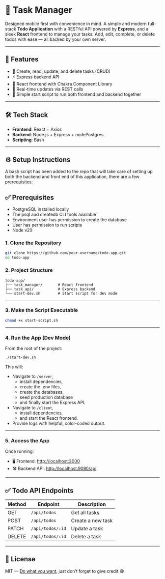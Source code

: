 # 📝 Task Manager

Designed mobile first with convenience in mind. A simple and modern full-stack **Todo Application** with a RESTful API powered by **Express**, and a sleek **React** frontend to manage your tasks. Add, edit, complete, or delete todos with ease — all backed by your own server.

---

## 🚀 Features

- 🧠 Create, read, update, and delete tasks (CRUD)
- ⚡ Express backend API
- 🎨 React frontend with Chakra Component Library
- 🔁 Real-time updates via REST calls
- 🧩 Simple start script to run both frontend and backend together

---

## 🛠️ Tech Stack

- **Frontend**: React + Axios
- **Backend**: Node.js + Express + nodePostgres
- **Scripting**: Bash

---

## ⚙️ Setup Instructions

A bash script has been added to the repo that will take care of setting up both the backend and front end of this application, there are a few prerequisites:

## ✅ Prerequisites

- PostgreSQL installed locally
- The psql and createdb CLI tools available
- Environment user has permission to create the database
- User has permission to run scripts
- Node v20

### 1. Clone the Repository

```bash
git clone https://github.com/your-username/todo-app.git
cd todo-app
```

### 2. Project Structure

```
todo-app/
├── task_manager/       # React frontend
├── task_api/           # Express backend
└── start-dev.sh        # Start script for dev mode
```

---

### 3. Make the Script Executable

```bash
chmod +x start-script.sh
```

---

### 4. Run the App (Dev Mode)

From the root of the project:

```bash
./start-dev.sh
```

This will:

- Navigate to `/server`,
  - install dependencies,
  - create the .env files,
  - create the databases,
  - seed production database
  - and finally start the Express API.
- Navigate to `/client`,
  - install dependencies,
  - and start the React frontend.
- Provide logs with helpful, color-coded output.

---

### 5. Access the App

Once running:

- 🖥️ Frontend: [http://localhost:3000](http://localhost:3000)
- 🛠️ Backend API: [http://localhost:9090/api](http://localhost:9090/api)

---

## ✅ Todo API Endpoints

| Method | Endpoint         | Description       |
| ------ | ---------------- | ----------------- |
| GET    | `/api/todos`     | Get all tasks     |
| POST   | `/api/todos`     | Create a new task |
| PATCH  | `/api/todos/:id` | Update a task     |
| DELETE | `/api/todos/:id` | Delete a task     |

---

## 📄 License

MIT — [Do what you want](https://choosealicense.com/licenses/mit/), just don’t forget to give credit 😄
